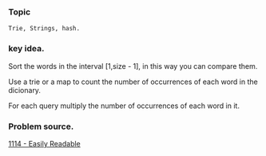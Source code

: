 ### Topic

    Trie, Strings, hash.

### key idea.

Sort the words in the interval [1,size - 1], in this way you can compare them.

Use a trie or a map to count the number of occurrences of each word in the dicionary.

For each query multiply the number of occurrences of each word in it.

### Problem source.

  [1114 - Easily Readable](http://www.lightoj.com/volume_showproblem.php?problem=1114)
